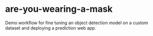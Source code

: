 # are-you-wearing-a-mask
Demo workflow for fine tuning an object detection model on a custom dataset and deploying a prediction web app.
